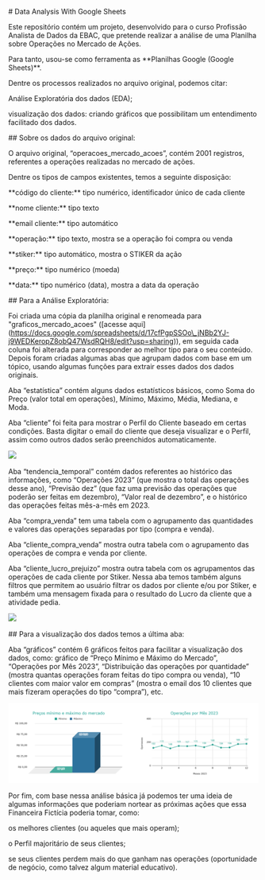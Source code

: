 \# Data Analysis With Google Sheets

Este repositório contém um projeto, desenvolvido para o curso Profissão Analista de Dados da EBAC, que pretende realizar a análise de uma Planilha sobre Operações no Mercado de Ações.



Para tanto, usou-se como ferramenta as \*\*Planilhas Google (Google Sheets)\*\*. 



Dentre os processos realizados no arquivo original, podemos citar:

Análise Exploratória dos dados (EDA);

visualização dos dados: criando gráficos que possibilitam um entendimento facilitado dos dados.



\## Sobre os dados do arquivo original:

O arquivo original, “operacoes\_mercado\_acoes”, contém 2001 registros, referentes a operações realizadas no mercado de ações.



Dentre os tipos de campos existentes, temos a seguinte disposição:

\*\*código do cliente:\*\* tipo numérico, identificador único de cada cliente

\*\*nome cliente:\*\* tipo texto

\*\*email cliente:\*\* tipo automático

\*\*operação:\*\* tipo texto, mostra se a operação foi compra ou venda

\*\*stiker:\*\* tipo automático, mostra o STIKER da ação

\*\*preço:\*\* tipo numérico (moeda)

\*\*data:\*\* tipo numérico (data), mostra a data da operação



\## Para a Análise Exploratória:

Foi criada uma cópia da planilha original e renomeada para "graficos\_mercado\_acoes" (\[acesse aqui](https://docs.google.com/spreadsheets/d/17cfPgpSSOo\_jNBb2YJ-j9WEDKeropZ8obQ47WsdRQH8/edit?usp=sharing)), em seguida cada coluna foi alterada para corresponder ao melhor tipo para o seu conteúdo. Depois foram criadas algumas abas que agrupam dados com base em um tópico, usando algumas funções para extrair esses dados dos dados originais.



Aba “estatística” contém alguns dados estatísticos básicos, como Soma do Preço (valor total em operações), Mínimo, Máximo, Média, Mediana, e Moda.



Aba “cliente” foi feita para mostrar o Perfil do Cliente baseado em certas condições. Basta digitar o email do cliente que deseja visualizar e o Perfil, assim como outros dados serão preenchidos automaticamente.

<img src="/img/mercado\_acoes\_cliente.gif">



Aba “tendencia\_temporal” contém dados referentes ao histórico das informações, como “Operações 2023” (que mostra o total das operações desse ano), “Previsão dez” (que faz uma previsão das operações que poderão ser feitas em dezembro), “Valor real de dezembro”, e o histórico das operações feitas mês-a-mês em 2023.

Aba “compra\_venda” tem uma tabela com o agrupamento das quantidades e valores das operações separadas por tipo (compra e venda).



Aba “cliente\_compra\_venda” mostra outra tabela com o agrupamento das operações de compra e venda por cliente.



Aba “cliente\_lucro\_prejuizo” mostra outra tabela com os agrupamentos das operações de cada cliente por Stiker. Nessa aba temos também alguns filtros que permitem ao usuário filtrar os dados por cliente e/ou por Stiker, e também uma mensagem fixada para o resultado do Lucro da cliente que a atividade pedia.

<img src="/img/mercado\_acoes\_filtro.gif">



\## Para a visualização dos dados temos a última aba:

Aba “gráficos” contém 6 gráficos feitos para facilitar a visualização dos dados, como: gráfico de “Preço Mínimo e Máximo do Mercado”, “Operações por Mês 2023”, “Distribuição das operações por quantidade” (mostra quantas operações foram feitas do tipo compra ou venda), “10 clientes com maior valor em compras” (mostra o email dos 10 clientes que mais fizeram operações do tipo “compra”), etc.

<img src="/img/graficos-preco-min-max.png">



Por fim, com base nessa análise básica já podemos ter uma ideia de algumas informações que poderiam nortear as próximas ações que essa Financeira Fictícia poderia tomar, como:

os melhores clientes (ou aqueles que mais operam);

o Perfil majoritário de seus clientes;

se seus clientes perdem mais do que ganham nas operações (oportunidade de negócio, como talvez algum material educativo).

